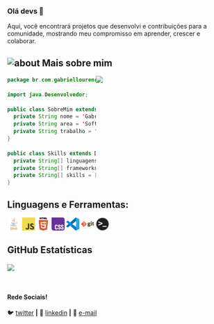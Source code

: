 ### Olá devs 👋

Aqui, você encontrará projetos que desenvolvi e contribuições para a comunidade, mostrando meu compromisso em aprender, crescer e colaborar.

## <img width="45" alt="about" src="https://raw.github.com/elizarov/elizarov/master/about.png"> Mais sobre mim

<img align="right" width="300" src="https://i2.wp.com/allhtaccess.info/wp-content/uploads/2018/03/programming.gif?fit=1281%2C716&ssl=1" />

```java
package br.com.gabriellourenco12

import java.Desenvolvedor;

public class SobreMim extends Desenvolvedor {
  private String nome = 'Gabriel Lourenço';
  private String area = 'Software Engineer';
  private String trabalho = 'Banco Inter';
}

public class Skills extends Desenvolvedor {
  private String[] linguagens = ['Java', 'React', 'JavaScript'];
  private String[] frameworks = ['Spring Framework', 'Micronaut', 'Hibernate'];
  private String[] skills = ['Design Patterns', 'Mensageria', 'AWS'];
}
```

## **Linguagens e Ferramentas:**  

<code><img height="30" src="https://raw.githubusercontent.com/github/explore/80688e429a7d4ef2fca1e82350fe8e3517d3494d/topics/java/java.png"></code>
<code><img height="30" src="https://raw.githubusercontent.com/github/explore/80688e429a7d4ef2fca1e82350fe8e3517d3494d/topics/javascript/javascript.png"></code>
<code><img height="30" src="https://raw.githubusercontent.com/github/explore/80688e429a7d4ef2fca1e82350fe8e3517d3494d/topics/html/html.png"></code>
<code><img height="30" src="https://raw.githubusercontent.com/github/explore/80688e429a7d4ef2fca1e82350fe8e3517d3494d/topics/css/css.png"></code>
<code><img height="30" src="https://raw.githubusercontent.com/github/explore/80688e429a7d4ef2fca1e82350fe8e3517d3494d/topics/visual-studio-code/visual-studio-code.png"></code>
<code><img height="30" src="https://raw.githubusercontent.com/github/explore/80688e429a7d4ef2fca1e82350fe8e3517d3494d/topics/git/git.png"></code>
<code><img height="30" src="https://raw.githubusercontent.com/github/explore/80688e429a7d4ef2fca1e82350fe8e3517d3494d/topics/terminal/terminal.png"></code>


## **GitHub Estatísticas**

<a href="https://github.com/gabriellourenco12">
  <img align="center" src="https://github-readme-stats.vercel.app/api/top-langs/?username=GabrielLourenco12&theme=dracula&hide_langs_below=1" />
</a>



[email]: mailto:gabriel9lourenco@gmail.com
[twitter]: https://twitter.com/gabriellournco_
[linkedin]: https://www.linkedin.com/in/gabriellourenco12/
<br>

#### Rede Sociais!

🐦 [twitter][twitter] **|** 
👔 [linkedin][linkedin] **|**
📧 [e-mail][email]

